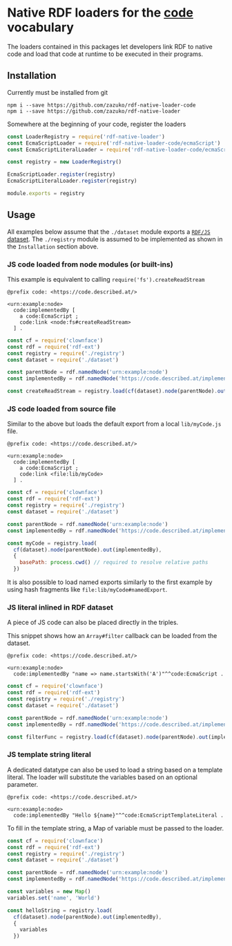 # Native RDF loaders for the [code](https://code.described.at) vocabulary

The loaders contained in this packages let developers link RDF to native code and load that code at runtime
to be executed in their programs.

## Installation

Currently must be installed from git

```
npm i --save https://github.com/zazuko/rdf-native-loader-code
npm i --save https://github.com/zazuko/rdf-native-loader
```

Somewhere at the beginning of your code, register the loaders

```js
const LoaderRegistry = require('rdf-native-loader')
const EcmaScriptLoader = require('rdf-native-loader-code/ecmaScript')
const EcmaScriptLiteralLoader = require('rdf-native-loader-code/ecmaScriptLiteral')

const registry = new LoaderRegistry()

EcmaScriptLoader.register(registry)
EcmaScriptLiteralLoader.register(registry)

module.exports = registry
```

## Usage

All examples below assume that the `./dataset` module exports a [`RDF/JS` dataset](https://github.com/rdfjs/dataset-spec).
The `./registry` module is assumed to be implemented as shown in the `Installation` section above.

### JS code loaded from node modules (or built-ins)

This example is equivalent to calling `require('fs').createReadStream` 

```turtle
@prefix code: <https://code.described.at/>

<urn:example:node> 
  code:implementedBy [
    a code:EcmaScript ;
    code:link <node:fs#createReadStream>
  ] .
```

```js
const cf = require('clownface')
const rdf = require('rdf-ext')
const registry = require('./registry')
const dataset = require('./dataset')

const parentNode = rdf.namedNode('urn:example:node')
const implementedBy = rdf.namedNode('https://code.described.at/implementedBy')

const createReadStream = registry.load(cf(dataset).node(parentNode).out(implementedBy))
```

### JS code loaded from source file

Similar to the above but loads the default export from a local `lib/myCode.js` file.

```turtle
@prefix code: <https://code.described.at/>

<urn:example:node> 
  code:implementedBy [
    a code:EcmaScript ;
    code:link <file:lib/myCode>
  ] .
```

```js
const cf = require('clownface')
const rdf = require('rdf-ext')
const registry = require('./registry')
const dataset = require('./dataset')

const parentNode = rdf.namedNode('urn:example:node')
const implementedBy = rdf.namedNode('https://code.described.at/implementedBy')

const myCode = registry.load(
  cf(dataset).node(parentNode).out(implementedBy),
  {
    basePath: process.cwd() // required to resolve relative paths
  })
```

It is also possible to load named exports similarly to the first example by using hash fragments
like `file:lib/myCode#namedExport`.

### JS literal inlined in RDF dataset

A piece of JS code can also be placed directly in the triples. 

This snippet shows how an `Array#filter` callback can be loaded from the dataset.

```turtle
@prefix code: <https://code.described.at/>

<urn:example:node> 
  code:implementedBy "name => name.startsWith('A')"^^code:EcmaScript .
```

```js
const cf = require('clownface')
const rdf = require('rdf-ext')
const registry = require('./registry')
const dataset = require('./dataset')

const parentNode = rdf.namedNode('urn:example:node')
const implementedBy = rdf.namedNode('https://code.described.at/implementedBy')

const filterFunc = registry.load(cf(dataset).node(parentNode).out(implementedBy))
```

### JS template string literal

A dedicated datatype can also be used to load a string based on a template literal. The loader will substitute
the variables based on an optional parameter.

```turtle
@prefix code: <https://code.described.at/>

<urn:example:node> 
  code:implementedBy "Hello ${name}"^^code:EcmaScriptTemplateLiteral .
```

To fill in the template string, a Map of variable must be passed to the loader.

```js
const cf = require('clownface')
const rdf = require('rdf-ext')
const registry = require('./registry')
const dataset = require('./dataset')

const parentNode = rdf.namedNode('urn:example:node')
const implementedBy = rdf.namedNode('https://code.described.at/implementedBy')

const variables = new Map()
variables.set('name', 'World')

const helloString = registry.load(
  cf(dataset).node(parentNode).out(implementedBy),
  {
    variables
  })
```
